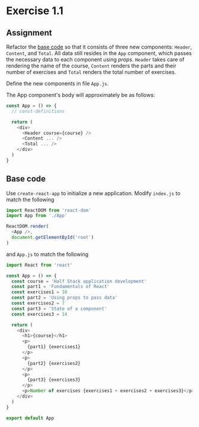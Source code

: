 # Exercise 1.1

## Assignment
Refactor the [base code](#base-code) so that it consists of three new components: `Header`, `Content`, and `Total`. All data still resides in the `App` component, which passes the necessary data to each component using *props*. `Header` takes care of rendering the name of the course, `Content` renders the parts and their number of exercises and `Total` renders the total number of exercises.

Define the new components in file `App.js`.

The App component's body will approximately be as follows:

```javascript
const App = () => {
  // const-definitions

  return (
    <div>
      <Header course={course} />
      <Content ... />
      <Total ... />
    </div>
  )
}
```

## Base code
Use `create-react-app` to initialize a new application. Modify `index.js` to match the following

```javascript
import ReactDOM from 'react-dom'
import App from './App'

ReactDOM.render(
  <App />,
  document.getElementById('root')
)
```

and `App.js` to match the following

```javascript
import React from 'react'

const App = () => {
  const course = 'Half Stack application development'
  const part1 = 'Fundamentals of React'
  const exercises1 = 10
  const part2 = 'Using props to pass data'
  const exercises2 = 7
  const part3 = 'State of a component'
  const exercises3 = 14

  return (
    <div>
      <h1>{course}</h1>
      <p>
        {part1} {exercises1}
      </p>
      <p>
        {part2} {exercises2}
      </p>
      <p>
        {part3} {exercises3}
      </p>
      <p>Number of exercises {exercises1 + exercises2 + exercises3}</p>
    </div>
  )
}

export default App
```
